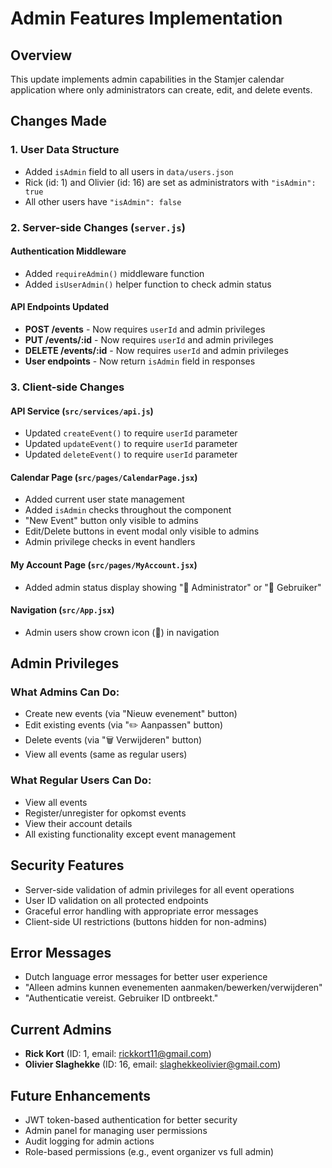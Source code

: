 # Admin Features Implementation

## Overview
This update implements admin capabilities in the Stamjer calendar application where only administrators can create, edit, and delete events.

## Changes Made

### 1. User Data Structure
- Added `isAdmin` field to all users in `data/users.json`
- Rick (id: 1) and Olivier (id: 16) are set as administrators with `"isAdmin": true`
- All other users have `"isAdmin": false`

### 2. Server-side Changes (`server.js`)

#### Authentication Middleware
- Added `requireAdmin()` middleware function
- Added `isUserAdmin()` helper function to check admin status

#### API Endpoints Updated
- **POST /events** - Now requires `userId` and admin privileges
- **PUT /events/:id** - Now requires `userId` and admin privileges  
- **DELETE /events/:id** - Now requires `userId` and admin privileges
- **User endpoints** - Now return `isAdmin` field in responses

### 3. Client-side Changes

#### API Service (`src/services/api.js`)
- Updated `createEvent()` to require `userId` parameter
- Updated `updateEvent()` to require `userId` parameter
- Updated `deleteEvent()` to require `userId` parameter

#### Calendar Page (`src/pages/CalendarPage.jsx`)
- Added current user state management
- Added `isAdmin` checks throughout the component
- "New Event" button only visible to admins
- Edit/Delete buttons in event modal only visible to admins
- Admin privilege checks in event handlers

#### My Account Page (`src/pages/MyAccount.jsx`)
- Added admin status display showing "👑 Administrator" or "👤 Gebruiker"

#### Navigation (`src/App.jsx`)
- Admin users show crown icon (👑) in navigation

## Admin Privileges

### What Admins Can Do:
- Create new events (via "Nieuw evenement" button)
- Edit existing events (via "✏️ Aanpassen" button)
- Delete events (via "🗑️ Verwijderen" button)
- View all events (same as regular users)

### What Regular Users Can Do:
- View all events
- Register/unregister for opkomst events
- View their account details
- All existing functionality except event management

## Security Features
- Server-side validation of admin privileges for all event operations
- User ID validation on all protected endpoints
- Graceful error handling with appropriate error messages
- Client-side UI restrictions (buttons hidden for non-admins)

## Error Messages
- Dutch language error messages for better user experience
- "Alleen admins kunnen evenementen aanmaken/bewerken/verwijderen"
- "Authenticatie vereist. Gebruiker ID ontbreekt."

## Current Admins
- **Rick Kort** (ID: 1, email: rickkort11@gmail.com)
- **Olivier Slaghekke** (ID: 16, email: slaghekkeolivier@gmail.com)

## Future Enhancements
- JWT token-based authentication for better security
- Admin panel for managing user permissions
- Audit logging for admin actions
- Role-based permissions (e.g., event organizer vs full admin)
